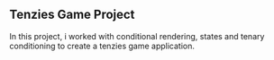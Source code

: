 ## Tenzies Game Project
In this project, i worked with conditional rendering, states and tenary conditioning to create a tenzies game application.
